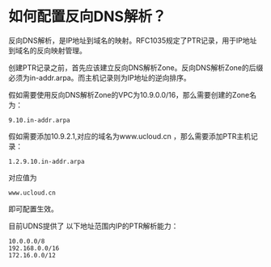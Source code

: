 
# 如何配置反向DNS解析？

反向DNS解析，是IP地址到域名的映射。RFC1035规定了PTR记录，用于IP地址到域名的反向映射管理。

创建PTR记录之前，首先应该建立反向DNS解析Zone。反向DNS解析Zone的后缀必须为in-addr.arpa。而主机记录则为IP地址的逆向排序。

假如需要使用反向DNS解析Zone的VPC为10.9.0.0/16，那么需要创建的Zone名为：
```
9.10.in-addr.arpa
```
假如需要添加10.9.2.1,对应的域名为www.ucloud.cn ，那么需要添加PTR主机记录：
```
1.2.9.10.in-addr.arpa
``` 
对应值为
```
www.ucloud.cn 
```
即可配置生效。

目前UDNS提供了 以下地址范围内IP的PTR解析能力：
```
10.0.0.0/8
192.168.0.0/16
172.16.0.0/12
```




